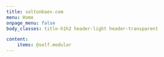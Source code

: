 ```yaml
---
title: soltonbaev.com
menu: Home
onpage_menu: false
body_classes: title-h1h2 header-light header-transparent

content:
    items: @self.modular
---
```



